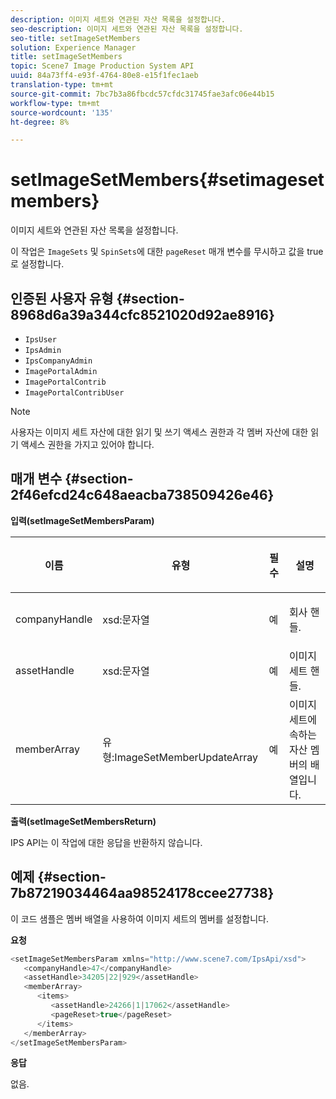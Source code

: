 ```yaml
---
description: 이미지 세트와 연관된 자산 목록을 설정합니다.
seo-description: 이미지 세트와 연관된 자산 목록을 설정합니다.
seo-title: setImageSetMembers
solution: Experience Manager
title: setImageSetMembers
topic: Scene7 Image Production System API
uuid: 84a73ff4-e93f-4764-80e8-e15f1fec1aeb
translation-type: tm+mt
source-git-commit: 7bc7b3a86fbcdc57cfdc31745fae3afc06e44b15
workflow-type: tm+mt
source-wordcount: '135'
ht-degree: 8%

---
```



# setImageSetMembers{#setimagesetmembers}

이미지 세트와 연관된 자산 목록을 설정합니다.

이 작업은 `ImageSets` 및 `SpinSets`에 대한 `pageReset` 매개 변수를 무시하고 값을 true로 설정합니다.

## 인증된 사용자 유형 {#section-8968d6a39a344cfc8521020d92ae8916}

* `IpsUser`
* `IpsAdmin`
* `IpsCompanyAdmin`
* `ImagePortalAdmin`
* `ImagePortalContrib`
* `ImagePortalContribUser`

>[!NOTE]
>
>사용자는 이미지 세트 자산에 대한 읽기 및 쓰기 액세스 권한과 각 멤버 자산에 대한 읽기 액세스 권한을 가지고 있어야 합니다.

## 매개 변수 {#section-2f46efcd24c648aeacba738509426e46}

**입력(setImageSetMembersParam)**

<table id="table_0CBBB65BCEFD4125A4069A080DFC873A"> 
 <thead> 
  <tr> 
   <th colname="col1" class="entry"> <p>이름 </p> </th> 
   <th colname="col2" class="entry"> <p>유형 </p> </th> 
   <th colname="col3" class="entry"> <p>필수 </p> </th> 
   <th colname="col4" class="entry"> <p>설명 </p> </th> 
  </tr> 
 </thead>
 <tbody> 
  <tr> 
   <td colname="col1"> <p><span class="codeph"> <span class="varname"> companyHandle</span> </span> </p> </td> 
   <td colname="col2"> <p><span class="codeph"> xsd:문자열</span> </p> </td> 
   <td colname="col3"> <p>예 </p> </td> 
   <td colname="col4"> <p>회사 핸들. </p> </td> 
  </tr> 
  <tr> 
   <td colname="col1"> <span class="codeph"> <span class="varname"> assetHandle</span> </span> </td> 
   <td colname="col2"> <span class="codeph"> xsd:문자열</span> </td> 
   <td colname="col3"> 예 </td> 
   <td colname="col4"> 이미지 세트 핸들. </td> 
  </tr> 
  <tr> 
   <td colname="col1"> <span class="codeph"> <span class="varname"> memberArray</span> </span> </td> 
   <td colname="col2"> <span class="codeph"> 유형:ImageSetMemberUpdateArray</span> </td> 
   <td colname="col3"> 예 </td> 
   <td colname="col4"> 이미지 세트에 속하는 자산 멤버의 배열입니다. </td> 
  </tr> 
 </tbody> 
</table>

**출력(setImageSetMembersReturn)**

IPS API는 이 작업에 대한 응답을 반환하지 않습니다.

## 예제 {#section-7b87219034464aa98524178ccee27738}

이 코드 샘플은 멤버 배열을 사용하여 이미지 세트의 멤버를 설정합니다.

**요청**

```java
<setImageSetMembersParam xmlns="http://www.scene7.com/IpsApi/xsd">
   <companyHandle>47</companyHandle>
   <assetHandle>34205|22|929</assetHandle>
   <memberArray>
      <items>
         <assetHandle>24266|1|17062</assetHandle>
         <pageReset>true</pageReset>
      </items>
   </memberArray>
</setImageSetMembersParam>
```

**응답**

없음.
